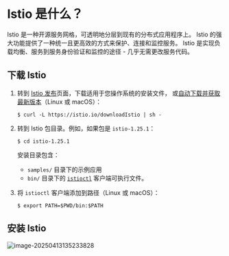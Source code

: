 # Istio 是什么？

Istio 是一种开源服务网格，可透明地分层到现有的分布式应用程序上。 Istio 的强大功能提供了一种统一且更高效的方式来保护、连接和监控服务。 Istio 是实现负载均衡、服务到服务身份验证和监控的途径 - 几乎无需更改服务代码。



## 下载 Istio

1. 转到 [Istio 发布](https://github.com/istio/istio/releases/tag/1.25.1)页面，下载适用于您操作系统的安装文件， 或[自动下载并获取最新版本](https://istio.io/latest/zh/docs/setup/additional-setup/download-istio-release)（Linux 或 macOS）：

   ```
   $ curl -L https://istio.io/downloadIstio | sh -
   ```

2. 转到 Istio 包目录。例如，如果包是 `istio-1.25.1`：

   ```
   $ cd istio-1.25.1
   ```

   安装目录包含：

   - `samples/` 目录下的示例应用
   - `bin/` 目录下的 [`istioctl`](https://istio.io/latest/zh/docs/reference/commands/istioctl) 客户端可执行文件。

3. 将 `istioctl` 客户端添加到路径（Linux 或 macOS）：

   ```
   $ export PATH=$PWD/bin:$PATH
   ```



## 安装 Istio



![image-20250413135233828](C:%5CUsers%5CAdministrator%5CDesktop%5CCICD%5C%E6%9C%8D%E5%8A%A1%E7%BD%91%E6%A0%BC-Istio%5Cimg%5Cimage-20250413135233828.png)